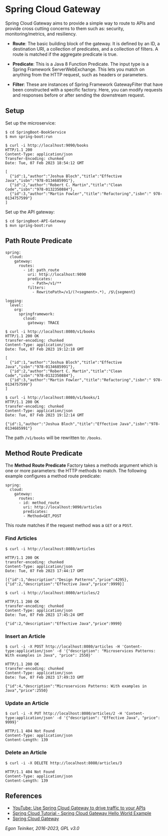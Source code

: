 # Spring Cloud Gateway

Spring Cloud Gateway aims to provide a simple way to route to APIs and provide cross cutting concerns 
to them such as: security, monitoring/metrics, and resiliency.

* **Route**: The basic building block of the gateway. It is defined by an ID, a destination URI, 
  a collection of predicates, and a collection of filters. 
  A route is matched if the aggregate predicate is true.

* **Predicate**: This is a Java 8 Function Predicate. The input type is a Spring Framework ServerWebExchange. 
  This lets you match on anything from the HTTP request, such as headers or parameters.

* **Filter**: These are instances of Spring Framework GatewayFilter that have been constructed with 
  a specific factory. Here, you can modify requests and responses before or after sending the downstream request.


## Setup

Set up the microservice: 
```
$ cd SpringBoot-BookService
$ mvn spring-boot:run

$ curl -i http://localhost:9090/books
HTTP/1.1 200 
Content-Type: application/json
Transfer-Encoding: chunked
Date: Tue, 07 Feb 2023 18:54:12 GMT

[
  {"id":1,"author":"Joshua Bloch","title":"Effective Java","isbn":"978-0134685991"},
  {"id":2,"author":"Robert C. Martin","title":"Clean Code","isbn":"978-0132350884"},
  {"id":3,"author":"Martin Fowler","title":"Refactoring","isbn":" 978-0134757599"}
]
```

Set up the API gateway:

```
$ cd SpringBoot-API-Gateway
$ mvn spring-boot:run
```

## Path Route Predicate
```
spring:
  cloud:
    gateway:
      routes:
        - id: path_route
          uri: http://localhost:9090
          predicates:
            - Path=/v1/**
          filters:
            - RewritePath=/v1/(?<segment>.*), /$\{segment}

logging:
  level:
    org:
      springframework:
        cloud:
          gateway: TRACE
```

```
$ curl -i http://localhost:8080/v1/books
HTTP/1.1 200 OK
transfer-encoding: chunked
Content-Type: application/json
Date: Tue, 07 Feb 2023 19:12:18 GMT

[
  {"id":1,"author":"Joshua Bloch","title":"Effective Java","isbn":"978-0134685991"},
  {"id":2,"author":"Robert C. Martin","title":"Clean Code","isbn":"978-0132350884"},
  {"id":3,"author":"Martin Fowler","title":"Refactoring","isbn":" 978-0134757599"}
]
```

```
$ curl -i http://localhost:8080/v1/books/1
HTTP/1.1 200 OK
transfer-encoding: chunked
Content-Type: application/json
Date: Tue, 07 Feb 2023 19:12:14 GMT

{"id":1,"author":"Joshua Bloch","title":"Effective Java","isbn":"978-0134685991"}
```

The path `/v1/books` will be rewritten to: `/books`.


## Method Route Predicate 
The **Method Route Predicate** Factory takes a methods argument which is one or more parameters: 
the HTTP methods to match. The following example configures a method route predicate:
```
spring:
  cloud:
    gateway:
      routes:
      - id: method_route
        uri: http://localhost:9090/articles
        predicates:
        - Method=GET,POST
```
This route matches if the request method was a `GET` or a `POST`.

### Find Articles

```
$ curl -i http://localhost:8080/articles

HTTP/1.1 200 OK
transfer-encoding: chunked
Content-Type: application/json
Date: Tue, 07 Feb 2023 17:44:17 GMT

[{"id":1,"description":"Design Patterns","price":4295},{"id":2,"description":"Effective Java","price":9999}]
```

```
$ curl -i http://localhost:8080/articles/2

HTTP/1.1 200 OK
transfer-encoding: chunked
Content-Type: application/json
Date: Tue, 07 Feb 2023 17:45:24 GMT

{"id":2,"description":"Effective Java","price":9999}
```

### Insert an Article
```
$ curl -i -X POST http://localhost:8080/articles -H 'Content-type:application/json' -d '{"description": "Microservices Patterns: With examples in Java", "price": 2550}'

HTTP/1.1 200 OK
transfer-encoding: chunked
Content-Type: application/json
Date: Tue, 07 Feb 2023 17:49:33 GMT

{"id":4,"description":"Microservices Patterns: With examples in Java","price":2550}
```

### Update an Article
```
$ curl -i -X PUT http://localhost:8080/articles/2 -H 'Content-type:application/json' -d '{"description": "Effective Java", "price": 9999}'

HTTP/1.1 404 Not Found
Content-Type: application/json
Content-Length: 139
```

### Delete an Article
```
$ curl -i -X DELETE http://localhost:8080/articles/3

HTTP/1.1 404 Not Found
Content-Type: application/json
Content-Length: 139
```



## References
* [YouTube: Use Spring Cloud Gateway to drive traffic to your APIs](https://youtu.be/wYk0JrNdb8g)
* [Spring Cloud Tutorial - Spring Cloud Gateway Hello World Example](https://www.javainuse.com/spring/cloud-gateway)
* [Spring Cloud Gateway](https://cloud.spring.io/spring-cloud-gateway/reference/html)

*Egon Teiniker, 2016-2023, GPL v3.0*
